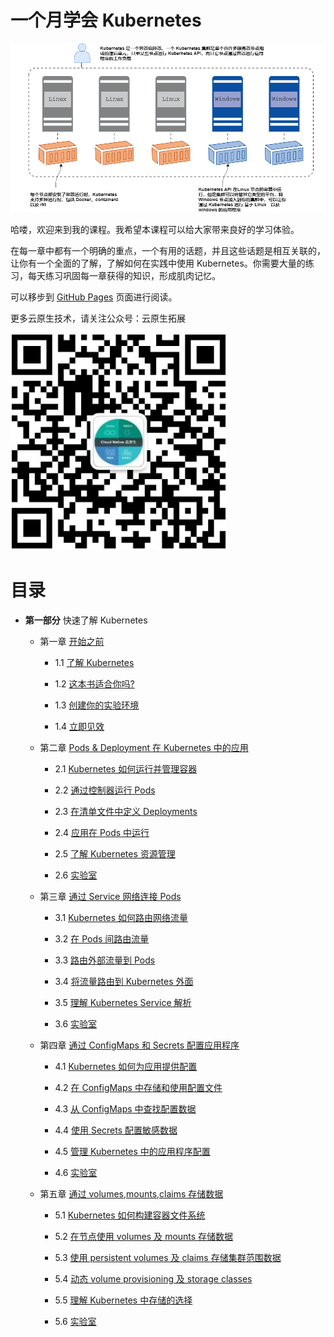 # 一个月学会 Kubernetes

![header](./header.png)

哈喽，欢迎来到我的课程。我希望本课程可以给大家带来良好的学习体验。

在每一章中都有一个明确的重点，一个有用的话题，并且这些话题是相互关联的，让你有一个全面的了解，了解如何在实践中使用 Kubernetes。你需要大量的练习，每天练习巩固每一章获得的知识，形成肌肉记忆。

可以移步到 [GitHub Pages](https://yyong-brs.github.io/learn-kubernetes/) 页面进行阅读。

更多云原生技术，请关注公众号：云原生拓展

![公众号](./gongzh.png)

# 目录

- **第一部分** 快速了解 Kubernetes

  - 第一章 [开始之前](./chapter1.md)

    - 1.1 [了解 Kubernetes](./chapter1.md#11-了解-kubernetes)

    - 1.2 [这本书适合你吗?](./chapter1.md#12-这本书适合你吗)

    - 1.3 [创建你的实验环境](./chapter1.md#13-创建你的实验环境)

    - 1.4 [立即见效](./chapter1.md#14-立即见效)
  
  - 第二章 [Pods & Deployment 在 Kubernetes 中的应用](./chapter2.md)

    - 2.1 [Kubernetes 如何运行并管理容器](./chapter2.md#21-kubernetes-如何运行并管理容器)

    - 2.2 [通过控制器运行 Pods](./chapter2.md#22-通过控制器运行-pods)

    - 2.3 [在清单文件中定义 Deployments](./chapter2.md#23-在清单文件中定义-deployments)

    - 2.4 [应用在 Pods 中运行](./chapter2.md#24-应用在-pods-中运行)

    - 2.5 [了解 Kubernetes 资源管理](./chapter2.md#25-了解-kubernetes-资源管理)

    - 2.6 [实验室](./chapter2.md#26-实验室)
  
  - 第三章 [通过 Service 网络连接 Pods](./chapter3.md)

    - 3.1 [Kubernetes 如何路由网络流量](./chapter3.md#31-kubernetes-如何路由网络流量)

    - 3.2 [在 Pods 间路由流量](./chapter3.md#32-在-pods-间路由流量)

    - 3.3 [路由外部流量到 Pods](./chapter3.md#33-路由外部流量到-pods)

    - 3.4 [将流量路由到 Kubernetes 外面](./chapter3.md#34-将流量路由到-kubernetes-外面)

    - 3.5 [理解 Kubernetes Service 解析](./chapter3.md#35-理解-kubernetes-service-解析)

    - 3.6 [实验室](./chapter3.md#36-实验室)  

  - 第四章 [通过 ConfigMaps 和 Secrets 配置应用程序](./chapter4.md)

    - 4.1 [Kubernetes 如何为应用提供配置](./chapter4.md#41-kubernetes-如何为应用提供配置)

    - 4.2 [在 ConfigMaps 中存储和使用配置文件](./chapter4.md#42-在-configmaps-中存储和使用配置文件)

    - 4.3 [从 ConfigMaps 中查找配置数据](./chapter4.md#43-从-configmaps-中查找配置数据)

    - 4.4 [使用 Secrets 配置敏感数据](./chapter4.md#44-使用-secrets-配置敏感数据)

    - 4.5 [管理 Kubernetes 中的应用程序配置](./chapter4.md#45-管理-kubernetes-中的应用程序配置)

    - 4.6 [实验室](./chapter4.md#46-实验室) 

  - 第五章 [通过 volumes,mounts,claims 存储数据](./chapter5.md)

    - 5.1 [Kubernetes 如何构建容器文件系统](./chapter5.md#51-kubernetes-如何构建容器文件系统)

    - 5.2 [在节点使用 volumes 及 mounts 存储数据](./chapter5.md#52-在节点使用-volumes-及-mounts-存储数据)

    - 5.3 [使用 persistent volumes 及 claims 存储集群范围数据](./chapter5.md#53-使用-persistent-volumes-及-claims-存储集群范围数据)

    - 5.4 [动态 volume provisioning 及 storage classes](./chapter5.md#54-动态-volume-provisioning-及-storage-classes)

    - 5.5 [理解 Kubernetes 中存储的选择](./chapter5.md#55-理解-kubernetes-中存储的选择)

    - 5.6 [实验室](./chapter5.md#56-实验室)